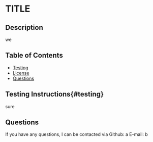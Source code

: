# TITLE

## Description

we

## Table of Contents

- [Testing](#testing)
- [License](#license)
- [Questions](#questions)


## Testing Instructions{#testing}

sure

## Questions

If you have any questions, I can be contacted via 
Github: a
E-mail: b
